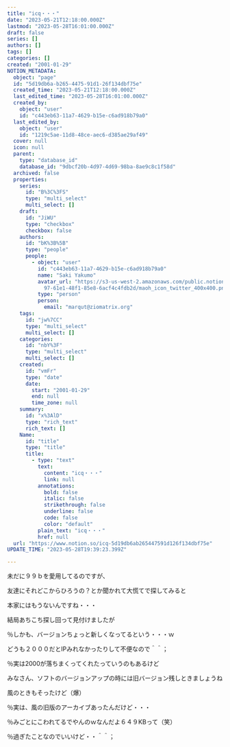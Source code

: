 ```yaml
---
title: "icq・・・"
date: "2023-05-21T12:18:00.000Z"
lastmod: "2023-05-28T16:01:00.000Z"
draft: false
series: []
authors: []
tags: []
categories: []
created: "2001-01-29"
NOTION_METADATA:
  object: "page"
  id: "5d19db6a-b265-4475-91d1-26f134dbf75e"
  created_time: "2023-05-21T12:18:00.000Z"
  last_edited_time: "2023-05-28T16:01:00.000Z"
  created_by:
    object: "user"
    id: "c443eb63-11a7-4629-b15e-c6ad918b79a0"
  last_edited_by:
    object: "user"
    id: "1219c5ae-11d8-48ce-aec6-d385ae29af49"
  cover: null
  icon: null
  parent:
    type: "database_id"
    database_id: "9dbcf20b-4d97-4d69-98ba-8ae9c8c1f58d"
  archived: false
  properties:
    series:
      id: "B%3C%3FS"
      type: "multi_select"
      multi_select: []
    draft:
      id: "JiWU"
      type: "checkbox"
      checkbox: false
    authors:
      id: "bK%3B%5B"
      type: "people"
      people:
        - object: "user"
          id: "c443eb63-11a7-4629-b15e-c6ad918b79a0"
          name: "Saki Yakumo"
          avatar_url: "https://s3-us-west-2.amazonaws.com/public.notion-static.com/3ad1c4\
            97-61e1-48f1-85e8-6acf4c4fdb2d/maoh_icon_twitter_400x400.png"
          type: "person"
          person:
            email: "marqut@ziomatrix.org"
    tags:
      id: "jw%7CC"
      type: "multi_select"
      multi_select: []
    categories:
      id: "nbY%3F"
      type: "multi_select"
      multi_select: []
    created:
      id: "vmFr"
      type: "date"
      date:
        start: "2001-01-29"
        end: null
        time_zone: null
    summary:
      id: "x%3AlD"
      type: "rich_text"
      rich_text: []
    Name:
      id: "title"
      type: "title"
      title:
        - type: "text"
          text:
            content: "icq・・・"
            link: null
          annotations:
            bold: false
            italic: false
            strikethrough: false
            underline: false
            code: false
            color: "default"
          plain_text: "icq・・・"
          href: null
  url: "https://www.notion.so/icq-5d19db6ab265447591d126f134dbf75e"
UPDATE_TIME: "2023-05-28T19:39:23.399Z"

---
```

<link rel="stylesheet" href="https://cdn.jsdelivr.net/npm/katex@0.16.2/dist/katex.min.css" integrity="sha384-bYdxxUwYipFNohQlHt0bjN/LCpueqWz13HufFEV1SUatKs1cm4L6fFgCi1jT643X" crossorigin="anonymous">


未だに９９ｂを愛用してるのですが、


友達にそれどこからひろうの？とか聞かれて大慌てで探してみると


本家にはもうないんですね・・・


結局あちこち探し回って見付けましたが


％しかも、バージョンちょっと新しくなってるという・・・ｗ


どうも２０００だとIPみれなかったりして不便なので＾＾；


％実は2000が落ちまくってくれたっていうのもあるけど


みなさん、ソフトのバージョンアップの時には旧バージョン残しときましょうね


風のときもそったけど（爆）


％実は、風の旧版のアーカイブあったんだけど・・・


％みごとにこわれてるでやんのｗなんだよ６４９KBって（笑）


％過ぎたことなのでいいけど・・＾＾；

